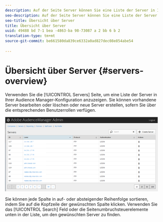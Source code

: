```yaml
---
description: Auf der Seite Server können Sie eine Liste der Server in Ihrer Audience Manager-Konfiguration anzeigen. Sie können vorhandene Server bearbeiten oder löschen oder neue Server erstellen, sofern Sie über die entsprechenden Benutzerrollen verfügen.
seo-description: Auf der Seite Server können Sie eine Liste der Server in Ihrer Audience Manager-Konfiguration anzeigen. Sie können vorhandene Server bearbeiten oder löschen oder neue Server erstellen, sofern Sie über die entsprechenden Benutzerrollen verfügen.
seo-title: Übersicht über Server
title: Übersicht über Server
uuid: 49488 bd 7-1 bea -4863-ba 98-73087 a 2 bb 6 b 2
translation-type: tm+mt
source-git-commit: be661580da839ce6332a0ad827dec08e854abe54

---
```



# Übersicht über Server {#servers-overview}

Verwenden Sie die [!UICONTROL Servers] Seite, um eine Liste der Server in Ihrer Audience Manager-Konfiguration anzuzeigen. Sie können vorhandene Server bearbeiten oder löschen oder neue Server erstellen, sofern Sie über die entsprechenden Benutzerrollen verfügen.

<!-- c_servers.xml -->

![](assets/servers.png)

Sie können jede Spalte in auf- oder absteigender Reihenfolge sortieren, indem Sie auf die Kopfzeile der gewünschten Spalte klicken. Verwenden Sie das [!UICONTROL Search] Feld oder die Seitenumbruchsteuerelemente unten in der Liste, um den gewünschten Server zu finden.